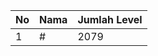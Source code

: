 | No | Nama            | Jumlah Level |
|----|-----------------|--------------|
| 1  | #    |    2079        |

